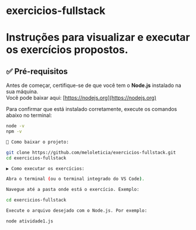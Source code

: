 # exercicios-fullstack

# Instruções para visualizar e executar os exercícios propostos.

## ✅ Pré-requisitos

Antes de começar, certifique-se de que você tem o **Node.js** instalado na sua máquina.  
Você pode baixar aqui: [https://nodejs.org](https://nodejs.org)

Para confirmar que está instalado corretamente, execute os comandos abaixo no terminal:

```bash
node -v
npm -v

📁 Como baixar o projeto:

git clone https://github.com/meloleticia/exercicios-fullstack.git
cd exercicios-fullstack

▶️ Como executar os exercícios:

Abra o terminal (ou o terminal integrado do VS Code).

Navegue até a pasta onde está o exercício. Exemplo:

cd exercicios-fullstack

Execute o arquivo desejado com o Node.js. Por exemplo:

node atividade1.js
```
